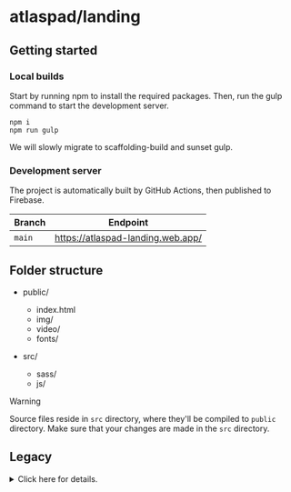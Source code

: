 # atlaspad/landing

## Getting started

### Local builds

Start by running npm to install the required packages. Then, run the gulp command to start the development server.

```
npm i
npm run gulp
```

We will slowly migrate to scaffolding-build and sunset gulp.

### Development server

The project is automatically built by GitHub Actions, then published to Firebase.

| Branch | Endpoint                          |
| ------ | --------------------------------- |
| `main` | https://atlaspad-landing.web.app/ |

## Folder structure

- public/
  - index.html
  - img/
  - video/
  - fonts/

- src/
  - sass/
  - js/

> [!WARNING]
> Source files reside in `src` directory, where they'll be compiled to `public` directory. Make sure that your changes are made in the `src` directory.

## Legacy

<details>
  <summary>Click here for details.</summary>
  ▸Componentleri buradan çekeceksiniz repo alt satırda: https://nextui.org/

▸https://github.com/nextui-org/next-app-template

Author:Baturalp -> Thanks for usedapp and nextjs opensource files

## [Genel] Proje Görevleri
- Herkese yaklaşık 10 görev düşecek.
- Kişi seçtiği görevi yapana kadar başka görev seçemeyecek ve görevde başkasının adı varsa o görevi seçemeyecek
- "Burada": readme.md dosyasını ifade etmektedir.

1. Proje figmaya geçirilecek. **[herkes]**
2. Footer'daki linkler güncellenecek.
3. En alttaki copyright metni güncellenecek.
4. Google Analytics tracking code buraya eklenecek.
5. Sayfa yüklendikten sonra çalışacak fonksiyonlar herhangi bir read.me dosyasında tanımlanacak.
6. Pop-up tasarımları genel temaya uygun yapılacak.
7. Sayfa içi smooth scroll için ekstra JS kodları yer alacak.
8.  Özel animasyonlar ve etkileşimler için ek JS kodları eklenecek.
9.  SVG sprite'lar için kullanılacak, sayfanın altında (footer)'da yer alacak.
10. Dışarıdan yüklenen JS kütüphaneleri eklenecek.
11. Sayfanın SEO performansını artıracak eklemeler yapılacak.
12. Performans iyileştirmeleri için lazy loading gibi tekniklerin uygulanması not edilecek.
13. Tarayıcı uyumluluğu testleri ve düzeltmeleri için notlar yer alacak.
14. Site genelinde tutarlı bir stil rehberinin uygulanması için notlar figma'da olacak.
15. Responsive tasarım testleri ve iyileştirmeler için notlar css yorum satırlarında bulunacak.
16. Cross-browser test sonuçları ve ilgili düzeltmeler burada dokumente edilecek.
17. Sayfa yükleme sürelerini iyileştirmek için yapılan çalışmalar burada listelenecek. **[yunus emre]**
18. Kullanıcı deneyimini iyileştirmek için alınan geri bildirimler ve yapılan değişiklikler olacak.
19. Güvenlikle ilgili düzenlemeler ve güncellemeler için yapılacaklar listesi yer alacak.
20. Kullanıcı geri bildirimleri ve anketler için eklenmesi planlanan özellikler ve düzenlemeler read.me'de listelenecek.
21. Web sitesinin farklı dillerde sunulması için yapılacak çeviri çalışmaları ve düzenlemeler burada not edilecek.
22. Yedekleme ve veri kurtarma planları için yapılan düzenlemeler ve testler burada anlatılacak.
23. Web sitesi ile ilgili sıkça sorulan sorular ve cevapları için bir bölüm eklenecek. **[berk]**
24. Kullanıcı yorumları ve testimony bölümü için planlanan düzenlemeler ve eklentiler burada olacak.
25. Blog bölümü oluşturulacak ve onun için içerik planlaması ve yayın takvimi burada ya da figma'da oluşturulacak. **[yiğid ve yunus emre]**
26. Ürün güncellemeleri ve yeni özellikler hakkında bilgilendirme için planlanan bölümler burada listelenecek.
27. İletişim formu ve müşteri hizmetleri ile ilgili iyileştirmeler ve eklemeler burada olacak.
28. Kariyer sayfası ve iş ilanları için düzenlemeler ve güncellemeler burada yapılmış olacak.
29. Partnerlik ve işbirlikleri için ayrı bir bölüm planlanıyor ve burada detaylar yer alacak.
30. Sürdürülebilirlik ve çevre dostu uygulamalar hakkında bilgi verilecek bir bölüm eklenecek.
31. Web sitesinin gelecekteki genişlemeleri feedback alındıkça ve gelişim yönleri için yapılan planlamalar burada olacak. **[berk]**
32. Proje yönetimi ve iş akışı düzenlemeleri için kullanılan araçlar ve metodlar burada ve figma'da listelenecek.
33. Kullanıcı deneyimi (UX) araştırmaları ve testleri için yapılan çalışmalar burada anlatılacak. **[berk ve mehmet]**
34. Marka kimliği ve kurumsal kimlik çalışmaları için yapılan düzenlemeler burada yer alacak.
35. Web sitesi için yapılan kullanılabilirlik testleri ve sonuçları burada anlatılacak.
36. Hukuki uyumluluk ve düzenlemelerle ilgili yapılan çalışmalar ve güncellemeler burada yer alacak. **[berk]**
37. Teknolojik altyapı ve sunucu kapasitesi ile ilgili yapılan iyileştirmeler burada listelenecek.
38. Web sitesinin farklı platformlarda nasıl göründüğüne dair testler ve düzenlemeler burada yer alacak.
39. Kullanıcı tarafından bildirilen hatalar ve bunların çözümü için yapılan düzenlemeler burada anlatılacak.
40. Güvenlik sertifikaları ve SSL konfigürasyonları için yapılan güncellemeler burada belirtilecek.
41. Erişilebilirlik standartlarına (WCAG) uyum için yapılan düzenlemeler burada listelenecek.
42. İçerik yönetim sistemi (CMS) seçimi ve yapılandırması için yapılan çalışmalar burada anlatılacak.
43. Dijital varlık yönetimi (DAM) sistemleri için yapılan araştırmalar ve planlamalar burada yer almayacak.
44. Çoklu dil desteği ve lokalizasyon çalışmaları için yapılan düzenlemeler burada belirtilecek.
45. Kullanıcı geribildirim mekanizmaları ve toplanan verilerin analizi için yapılan çalışmalar burada olacak.
46. Web sitesi güncellemeleri ve versiyon yönetimi için yapılan planlamalar burada listelenecek.
47. Ürün ve hizmetlerin çevrimiçi vitrinde nasıl sunulacağına dair stratejiler burada yer alacak.
48. Web sitesi üzerinde gerçekleştirilecek etkinlikler ve kampanyalar için yapılan ön hazırlıklar burada olacak.
49. Web sitesinin kullanıcı dostu olup olmadığını değerlendirmek için yapılan kullanıcı testleri burada listelenecek.(yapılırsa eğer)
50. Mobil uyumluluk ve uygulama entegrasyonları için yapılan çalışmalar ve testler burada anlatılacak.
51. Veri merkezi ve hosting hizmetleri ile ilgili yapılan değerlendirmeler ve seçimler burada belirtilecek.(hostinger go brrrr)
52. Web sitesi tasarımı ve kullanıcı arayüzü (UI) için yapılan yenilikler ve güncellemeler burada yer alacak.
53. Video içerikleri ve multimedya entegrasyonları için planlanan çalışmalar burada listelenecek. **[herkes]**
54. Web sitesinin farklı cihaz ve ekran boyutlarına uygun olması için yapılan düzenlemeleri yapılırsa figma'da anlatılacak.
55. Web sitesi ziyaretçilerine özel teklifler ve promosyonlar için yapılan planlamalar burada belirtilecek.


## [Özel] Tasklar
* **Numaralar satır sayılarını belirtmektedir.**
* Baturalp tüm görevlerde var.

1- Genesis içeride ;) **(yiğid)**
  
2- Çoğu svg'ler ve backgroundlar brandkit'e göre değişecek **(berk, mehmet)**
<img width="1663" alt="Ekran Resmi 2024-03-01 10 54 31" src="https://github.com/AtlasPad/website-mina/assets/158029357/9cb29a70-414f-4fa2-925c-c33ab1a7304b">

3- Girişe locomotive scroll ile gsap bir geçiş eklenecek **(osman nuri, yunus emre, berk ve mehmet)**

19- Alt satır görseli değiştirilecek **(mehmet ve berk)**

29- Favicon'lar düzenlenecek ve partner simgeleri bu şekilde olmayacak **(herkes)**

67- Hero sectionda bulunan react logosu yerine atlas görseli mini şekilde koyulacak svg olacak **(mehmet)**
<img width="1663" alt="Ekran Resmi 2024-03-01 10 54 48" src="https://github.com/AtlasPad/website-mina/assets/158029357/b5b360de-ccb1-46a0-99c7-40a56d0f513d">

87- Bir alt satırda medium açılınca güncel medium adresi eklenecek **(aşağıda görevin replikası var)**

104- Proje bittikten sonra netlify'da docs güncellenecek **(batur)**

225- "Over 1.5k repos on github, used by 4.8k open source projects" cümlesi değiştirilecek **(yunus emre)**
<img width="1663" alt="Ekran Resmi 2024-03-01 10 54 41" src="https://github.com/AtlasPad/website-mina/assets/158029357/e5919ae9-daac-470d-9b3b-78842ad2a425">

239- Görmediğim hatalar ve değişiklikleri raporlama **(berk)**
<img width="1663" alt="Ekran Resmi 2024-03-01 10 54 41" src="https://github.com/AtlasPad/website-mina/assets/158029357/37df112f-d023-43c8-94e4-0cfa9d51460e">

250- Alt satıra o(1)labs logosu eklenecek **(berk ve mehmet)**

257- Alt satıra başka bir partnerlik ya da kaldırılacak **(mehmet)**

403- Aşağıda bulunan testimonials gibi örnek twitler bulup bunlar figmaya tek tek aynı kalitede atılacak ve görsel son kalitede indirilip burada ki örnek görseller yerine değiştirilecek twitter olması elzem değil çoğu platformdan bulabildiğinizi getirmeye çalışın bunun yerine belirli uygulamalar da var oradan fake gönderi de oluşturabilirsiniz **(mehmet)**
<img width="1663" alt="Ekran Resmi 2024-03-01 10 54 48" src="https://github.com/AtlasPad/website-mina/assets/158029357/9d488691-5373-4b44-9fe1-0c7f190459c6">

452- O(1)labs'ın gradyan rengi değiştirilecek gradyan değil kendi brand'lerinde bulunan düz lacivert bir renk alacak. **(yunus emre)**
<img width="458" alt="Ekran Resmi 2024-03-01 10 55 06" src="https://github.com/AtlasPad/website-mina/assets/158029357/cb4b44af-2b15-4994-bc50-2a2ae1421591">

455- Buradan yukarıda kalan arkaplan komple gradyan hareketli olacak bunun için baturla iletişime geç **(yunus emre ve osman nuri)**

462- Bir alt satıra projede minayı neden tercih ettiğimizi tek bir cümleyle açıklayacak bir yazı yazamalısınız **(mehmet)**

466- ~~Alt satırda bulunan buton rengi gradyan olacak **(osman nuri)**~~ ✅
<img width="458" alt="Ekran Resmi 2024-03-01 10 55 13" src="https://github.com/AtlasPad/website-mina/assets/158029357/52012a63-70d9-40b0-80be-7947d3adc3da">

520- Bu section'ın arkaplanı antik-mantik yunan ile ilgili olacak renkleri krem ve bej tonlarında olmalı ve her maddede bulunan tikler tik olmayacak maddeler bir sağ bir sola sıralanacak ve tik yerine orada bir dünya simgesi olacak (🌐) **(osman nuri)**

558- Editor görselleri yerine bizim o1js kontratlarının görsellerini koymamız gerekiyor ikinci görsele de launchpad videosu üretilecek **(berk)**

592- Homomorfik şifrelemeye dair bir cümle eklenecek ve solda bulunan "your balance görseli mina'nın ki oluşturulup değiştirilecek **(osman nuri, mehmet ve berk)**

613- "Autorefresh on wallet and network change" bu cümle değişecek **(berk)**

633- Chatbot ile ilgili bir video hazırlanacak mini olacak ve "sağa" yerleştirilecek  sola ise
chatbot ile ilgili başlık ve yazı yazacak **(baturalp ve berk)**

736- Üst satır değişecek **(berk)**

744- Section arkaplanı yine antik yunan vari olacak aynı renk tonlarında olacak yukarıda farklı bir taskta var **(mehmet, berk ve yunus emre)**
<img width="1388" alt="Ekran Resmi 2024-03-01 10 55 51" src="https://github.com/AtlasPad/website-mina/assets/158029357/861f78a7-7f72-4529-971d-49ff9d9d71d9">

747- Truefi logosu yerine atlas simgesi koyun scroll geldiğinde mor değil gradyan yeşil mavi renklerde tepki versin **(osman)**

820- Gradyan renkleri değiştirilecek ve arkaplan kaldırılacak **(yiğid,berk ve mehmet)**

855- Atlaspad medium hesabı çağlar beye danışılarak açılacak ve linkler değiştirilecek **(berk)** [ Çağlar Beyden Haber Bekleniyor ] 

1013- Bunları anla ve anlat **(osman nuri)**
</details>
